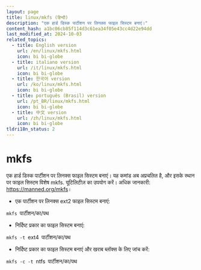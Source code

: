 ```yaml
---
layout: page
title: linux/mkfs (हिन्दी)
description: "एक हार्ड डिस्क पार्टीशन पर लिनक्स फाइल सिस्टम बनाएं।"
content_hash: a1bc06cb85f114d3c61ea34f05e43cc4d22e94dd
last_modified_at: 2024-10-03
related_topics:
  - title: English version
    url: /en/linux/mkfs.html
    icon: bi bi-globe
  - title: italiano version
    url: /it/linux/mkfs.html
    icon: bi bi-globe
  - title: 한국어 version
    url: /ko/linux/mkfs.html
    icon: bi bi-globe
  - title: português (Brasil) version
    url: /pt_BR/linux/mkfs.html
    icon: bi bi-globe
  - title: 中文 version
    url: /zh/linux/mkfs.html
    icon: bi bi-globe
tldri18n_status: 2
---
```

# mkfs

एक हार्ड डिस्क पार्टीशन पर लिनक्स फाइल सिस्टम बनाएं।
यह कमांड अब अप्रचलित है, और इसके स्थान पर फाइल सिस्टम विशेष mkfs.<type> यूटिलिटीज़ का उपयोग करें।
अधिक जानकारी: <https://manned.org/mkfs>।

- एक पार्टीशन पर लिनक्स ext2 फाइल सिस्टम बनाएं:

`mkfs `<span class="tldr-var badge badge-pill bg-dark-lm bg-white-dm text-white-lm text-dark-dm font-weight-bold">पार्टीशन/का/पथ</span>

- निर्दिष्ट प्रकार का फाइल सिस्टम बनाएं:

`mkfs -t `<span class="tldr-var badge badge-pill bg-dark-lm bg-white-dm text-white-lm text-dark-dm font-weight-bold">ext4</span>` `<span class="tldr-var badge badge-pill bg-dark-lm bg-white-dm text-white-lm text-dark-dm font-weight-bold">पार्टीशन/का/पथ</span>

- निर्दिष्ट प्रकार का फाइल सिस्टम बनाएं और खराब ब्लॉक्स के लिए जांच करें:

`mkfs -c -t `<span class="tldr-var badge badge-pill bg-dark-lm bg-white-dm text-white-lm text-dark-dm font-weight-bold">ntfs</span>` `<span class="tldr-var badge badge-pill bg-dark-lm bg-white-dm text-white-lm text-dark-dm font-weight-bold">पार्टीशन/का/पथ</span>
